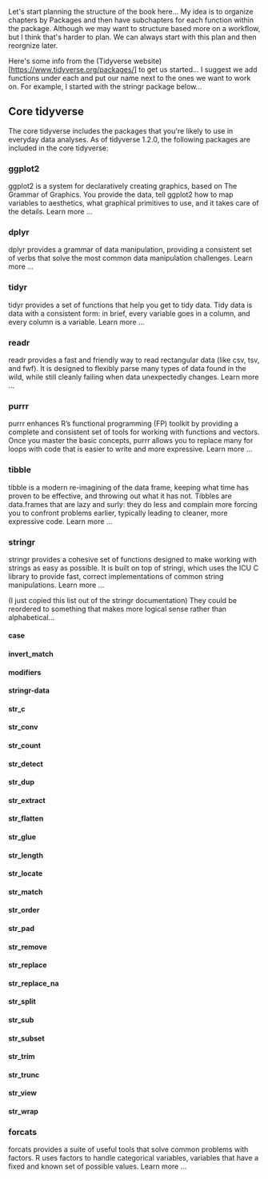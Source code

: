 Let's start planning the structure of the book here...  My idea is to organize chapters by Packages and then have subchapters for each function within the package.  Although we may want to structure based more on a workflow, but I think that's harder to plan.  We can always start with this plan and then reorgnize later.

Here's some info from the (Tidyverse website)[https://www.tidyverse.org/packages/] to get us started...  I suggest we add functions under each and put our name next to the ones we want to work on.  For example, I started with the stringr package below...

## Core tidyverse
The core tidyverse includes the packages that you're likely to use in everyday data analyses. As of tidyverse 1.2.0, the following packages are included in the core tidyverse:


### ggplot2
ggplot2 is a system for declaratively creating graphics, based on The Grammar of Graphics. You provide the data, tell ggplot2 how to map variables to aesthetics, what graphical primitives to use, and it takes care of the details. Learn more ...


### dplyr
dplyr provides a grammar of data manipulation, providing a consistent set of verbs that solve the most common data manipulation challenges. Learn more ...


### tidyr
tidyr provides a set of functions that help you get to tidy data. Tidy data is data with a consistent form: in brief, every variable goes in a column, and every column is a variable. Learn more ...


### readr
readr provides a fast and friendly way to read rectangular data (like csv, tsv, and fwf). It is designed to flexibly parse many types of data found in the wild, while still cleanly failing when data unexpectedly changes. Learn more ...


### purrr
purrr enhances R’s functional programming (FP) toolkit by providing a complete and consistent set of tools for working with functions and vectors. Once you master the basic concepts, purrr allows you to replace many for loops with code that is easier to write and more expressive. Learn more ...


### tibble
tibble is a modern re-imagining of the data frame, keeping what time has proven to be effective, and throwing out what it has not. Tibbles are data.frames that are lazy and surly: they do less and complain more forcing you to confront problems earlier, typically leading to cleaner, more expressive code. Learn more ...


### stringr
stringr provides a cohesive set of functions designed to make working with strings as easy as possible. It is built on top of stringi, which uses the ICU C library to provide fast, correct implementations of common string manipulations. Learn more ...

(I just copied this list out of the stringr documentation)  They could be reordered to something that makes more logical sense rather than alphabetical...
#### 	case 
#### 	invert_match 
#### 	modifiers 
#### 	stringr-data 
#### 	str_c 
#### 	str_conv 
#### 	str_count 
#### 	str_detect 
#### 	str_dup 
#### 	str_extract 
#### 	str_flatten 
#### 	str_glue 
#### 	str_length 
#### 	str_locate 
#### 	str_match 
#### 	str_order 
#### 	str_pad 
#### 	str_remove 
#### 	str_replace 
#### 	str_replace_na 
#### 	str_split 
#### 	str_sub 
#### 	str_subset 
#### 	str_trim 
#### 	str_trunc 
#### 	str_view 
#### 	str_wrap 

### forcats
forcats provides a suite of useful tools that solve common problems with factors. R uses factors to handle categorical variables, variables that have a fixed and known set of possible values. Learn more ...
